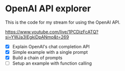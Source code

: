 # OpenAI API explorer

This is the code for my stream for using the OpenAI API.

https://www.youtube.com/live/1PCDizFcATQ?si=YWJa3IEgkiDpANmp&t=269

* [x] Explain OpenAI's chat completion API
* [x] Simple example with a single prompt
* [x] Build a chain of prompts
* [ ] Setup an example with function calling
